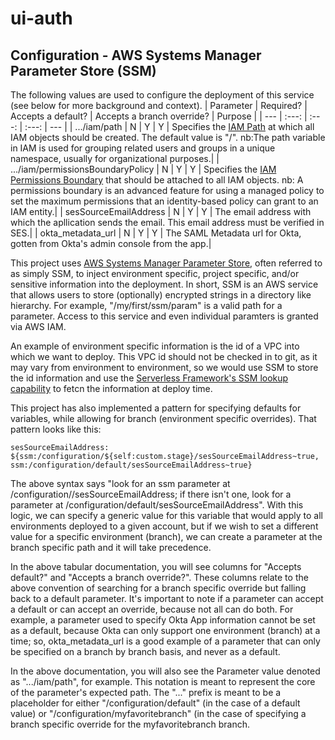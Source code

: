 # ui-auth

## Configuration - AWS Systems Manager Parameter Store (SSM)

The following values are used to configure the deployment of this service (see below for more background and context).
| Parameter  | Required? | Accepts a default? | Accepts a branch override? | Purpose |
| --- | :---: | :---: | :---: | --- |
| .../iam/path  | N  | Y | Y | Specifies the [IAM Path](https://docs.aws.amazon.com/IAM/latest/UserGuide/reference_identifiers.html#identifiers-friendly-names) at which all IAM objects should be created.  The default value is "/". nb:The path variable in IAM is used for grouping related users and groups in a unique namespace, usually for organizational purposes.|
| .../iam/permissionsBoundaryPolicy  | N  | Y | Y | Specifies the [IAM Permissions Boundary](https://docs.aws.amazon.com/IAM/latest/UserGuide/access_policies_boundaries.html) that should be attached to all IAM objects. nb: A permissions boundary is an advanced feature for using a managed policy to set the maximum permissions that an identity-based policy can grant to an IAM entity.|
| sesSourceEmailAddress |  N |	Y |	Y |	The email address with which the apllication sends the email. This email address must be verified in SES.|
| okta_metadata_url |  N |	Y |	Y |	The SAML Metadata url for Okta, gotten from Okta's admin console from the app.|

This project uses [AWS Systems Manager Parameter Store](https://docs.aws.amazon.com/systems-manager/latest/userguide/systems-manager-parameter-store.html), often referred to as simply SSM, to inject environment specific, project specific, and/or sensitive information into the deployment.
In short, SSM is an AWS service that allows users to store (optionally) encrypted strings in a directory like hierarchy.  For example, "/my/first/ssm/param" is a valid path for a parameter.  Access to this service and even individual paramters is granted via AWS IAM.

An example of environment specific information is the id of a VPC into which we want to deploy.  This VPC id should not be checked in to git, as it may vary from environment to environment, so we would use SSM to store the id information and use the [Serverless Framework's SSM lookup capability](https://www.serverless.com/framework/docs/providers/aws/guide/variables/#reference-variables-using-the-ssm-parameter-store) to fetcn the information at deploy time.

This project has also implemented a pattern for specifying defaults for variables, while allowing for branch (environment specific overrides).  That pattern looks like this:
```
sesSourceEmailAddress: ${ssm:/configuration/${self:custom.stage}/sesSourceEmailAddress~true, ssm:/configuration/default/sesSourceEmailAddress~true}
```
The above syntax says "look for an ssm parameter at /configuration/<branch name>/sesSourceEmailAddress; if there isn't one, look for a parameter at /configuration/default/sesSourceEmailAddress".  With this logic, we can specify a generic value for this variable that would apply to all environments deployed to a given account, but if we wish to set a different value for a specific environment (branch), we can create a parameter at the branch specific path and it will take precedence.

In the above tabular documentation, you will see columns for "Accepts default?" and "Accepts a branch override?".  These columns relate to the above convention of searching for a branch specific override but falling back to a default parameter.  It's important to note if a parameter can accept a default or can accept an override, because not all can do both.  For example, a parameter used to specify Okta App information cannot be set as a default, because Okta can only support one environment (branch) at a time; so, okta_metadata_url is a good example of a parameter that can only be specified on a branch by branch basis, and never as a default.

In the above documentation, you will also see the Parameter value denoted as ".../iam/path", for example.  This notation is meant to represent the core of the parameter's expected path.  The "..." prefix is meant to be a placeholder for either "/configuration/default" (in the case of a default value) or "/configuration/myfavoritebranch" (in the case of specifying a branch specific override for the myfavoritebranch branch.
